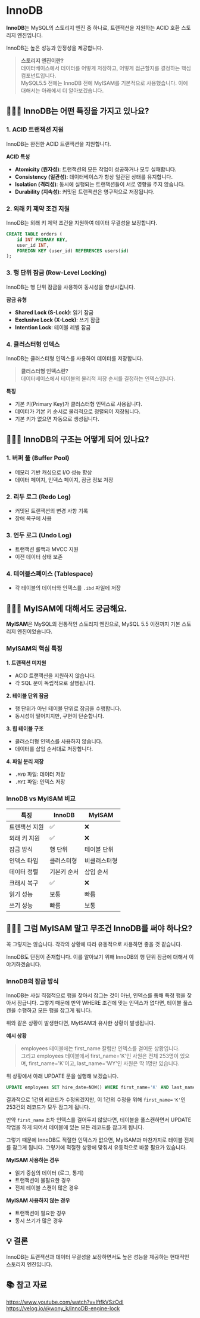 # InnoDB

**InnoDB**는 MySQL의 스토리지 엔진 중 하나로, 트랜잭션을 지원하는 ACID 호환 스토리지 엔진입니다.

InnoDB는 높은 성능과 안정성을 제공합니다.

> **스토리지 엔진이란?** <br>
> 데이터베이스에서 데이터를 어떻게 저장하고, 어떻게 접근할지를 결정하는 핵심 컴포넌트입니다. <br>
> MySQL5.5 전에는 InnoDB 전에 MyISAM를 기본적으로 사용했습니다. 이에 대해서는 아래에서 더 알아보겠습니다.

## 🤷🏻‍♂️ InnoDB는 어떤 특징을 가지고 있나요?

### 1. ACID 트랜잭션 지원
InnoDB는 완전한 ACID 트랜잭션을 지원합니다.

**ACID 특성**
- **Atomicity (원자성)**: 트랜잭션의 모든 작업이 성공하거나 모두 실패합니다.
- **Consistency (일관성)**: 데이터베이스가 항상 일관된 상태를 유지합니다.
- **Isolation (격리성)**: 동시에 실행되는 트랜잭션들이 서로 영향을 주지 않습니다.
- **Durability (지속성)**: 커밋된 트랜잭션은 영구적으로 저장됩니다.

### 2. 외래 키 제약 조건 지원
InnoDB는 외래 키 제약 조건을 지원하여 데이터 무결성을 보장합니다.

```sql
CREATE TABLE orders (
    id INT PRIMARY KEY,
    user_id INT,
    FOREIGN KEY (user_id) REFERENCES users(id)
);
```

### 3. 행 단위 잠금 (Row-Level Locking)
InnoDB는 행 단위 잠금을 사용하여 동시성을 향상시킵니다.

**잠금 유형**
- **Shared Lock (S-Lock)**: 읽기 잠금
- **Exclusive Lock (X-Lock)**: 쓰기 잠금
- **Intention Lock**: 테이블 레벨 잠금

### 4. 클러스터형 인덱스
InnoDB는 클러스터형 인덱스를 사용하여 데이터를 저장합니다.

> **클러스터형 인덱스란?** <br>
> 데이터베이스에서 테이블의 물리적 저장 순서를 결정하는 인덱스입니다.

**특징**
- 기본 키(Primary Key)가 클러스터형 인덱스로 사용됩니다.
- 데이터가 기본 키 순서로 물리적으로 정렬되어 저장됩니다.
- 기본 키가 없으면 자동으로 생성됩니다.

## 🤷🏻‍♂️ InnoDB의 구조는 어떻게 되어 있나요?

### 1. 버퍼 풀 (Buffer Pool)
- 메모리 기반 캐싱으로 I/O 성능 향상
- 데이터 페이지, 인덱스 페이지, 잠금 정보 저장

### 2. 리두 로그 (Redo Log)
- 커밋된 트랜잭션의 변경 사항 기록
- 장애 복구에 사용

### 3. 언두 로그 (Undo Log)
- 트랜잭션 롤백과 MVCC 지원
- 이전 데이터 상태 보존

### 4. 테이블스페이스 (Tablespace)
- 각 테이블의 데이터와 인덱스를 `.ibd` 파일에 저장

## 🤷🏻‍♂️ MyISAM에 대해서도 궁금해요.

**MyISAM**은 MySQL의 전통적인 스토리지 엔진으로, MySQL 5.5 이전까지 기본 스토리지 엔진이었습니다.

### MyISAM의 핵심 특징

**1. 트랜잭션 미지원**
- ACID 트랜잭션을 지원하지 않습니다.
- 각 SQL 문이 독립적으로 실행됩니다.

**2. 테이블 단위 잠금**
- 행 단위가 아닌 테이블 단위로 잠금을 수행합니다.
- 동시성이 떨어지지만, 구현이 단순합니다.

**3. 힙 테이블 구조**
- 클러스터형 인덱스를 사용하지 않습니다.
- 데이터를 삽입 순서대로 저장합니다.

**4. 파일 분리 저장**
- `.MYD` 파일: 데이터 저장
- `.MYI` 파일: 인덱스 저장

### InnoDB vs MyISAM 비교

| 특징 | InnoDB | MyISAM |
|------|--------|--------|
| 트랜잭션 지원 | ✅ | ❌ |
| 외래 키 지원 | ✅ | ❌ |
| 잠금 방식 | 행 단위 | 테이블 단위 |
| 인덱스 타입 | 클러스터형 | 비클러스터형 |
| 데이터 정렬 | 기본키 순서 | 삽입 순서 |
| 크래시 복구 | ✅ | ❌ |
| 읽기 성능 | 보통 | 빠름 |
| 쓰기 성능 | 빠름 | 보통 |

## 🤷🏻‍♂️ 그럼 MyISAM 말고 무조건 InnoDB를 써야 하나요?

꼭 그렇지는 않습니다. 각각의 상황에 따라 유동적으로 사용하면 좋을 것 같습니다.

InnoDB도 단점이 존재합니다. 이를 알아보기 위해 InnoDB의 행 단위 잠금에 대해서 이야기하겠습니다.

### InnoDB의 잠금 방식
InnoDB는 사실 직접적으로 행을 찾아서 잠그는 것이 아닌, 인덱스를 통해 특정 행을 찾아서 잠급니다. 그렇기 때문에 만약 WHERE 조건에 맞는 인덱스가 없다면, 테이블 풀스캔을 수행하고 모든 행을 잠그게 됩니다.

위와 같은 상황이 발생한다면, MyISAM과 유사한 상황이 발생됩니다.

**예시 상황**
> employees 테이블에는 first_name 칼럼만 인덱스를 걸어둔 상황입니다. <br>
그리고 employees 테이블에서 first_name='K'인 사원은 전체 253명이 있으며, first_name='K'이고, last_name='WY'인 사원은 딱 1명만 있습니다.

위 상황에서 아래 UPDATE 문을 실행해 보겠습니다.

```sql
UPDATE employees SET hire_date=NOW() WHERE first_name='K' AND last_name='WY';
```

결과적으로 1건의 레코드가 수정되겠지만, 이 1건의 수정을 위해 `first_name='K'`인 253건의 레코드가 모두 잠그게 됩니다.

만약 `first_name` 조차 인덱스를 걸어두지 않았다면, 테이블을 풀스캔하면서 UPDATE 작업을 하게 되어서 테이블에 있는 모든 레코드를 잠그게 됩니다.

그렇기 때문에 InnoDB도 적절한 인덱스가 없으면, MyISAM과 마찬가지로 테이블 전체를 잠그게 됩니다. 그렇기에 적절한 상황에 맞춰서 유동적으로 바꿀 필요가 있습니다.

**MyISAM 사용하는 경우**
- 읽기 중심의 데이터 (로그, 통계)
- 트랜잭션이 불필요한 경우
- 전체 테이블 스캔이 많은 경우

**MyISAM 사용하지 않는 경우**
- 트랜잭션이 필요한 경우
- 동시 쓰기가 많은 경우

## 💡 결론
InnoDB는 트랜잭션과 데이터 무결성을 보장하면서도 높은 성능을 제공하는 현대적인 스토리지 엔진입니다.

## 📚 참고 자료
https://www.youtube.com/watch?v=IftfkVSzOdI
https://velog.io/@wony_k/InnoDB-engine-lock